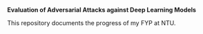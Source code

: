 **Evaluation of Adversarial Attacks against Deep Learning Models**

This repository documents the progress of my FYP at NTU.
